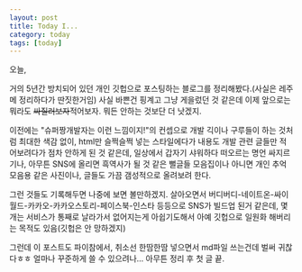 ```yaml
---
layout: post
title: Today I...
category: today
tags: [today]
---
```

오늘,

거의 5년간 방치되어 있던 개인 깃헙으로 포스팅하는 블로그를 정리해봤다.(사실은 레주메 정리하다가 딴짓한거임) 사실 바쁜건 핑계고 그냥 게을렀던 것 같은데 이제 앞으로는 뭐라도 ~~싸질러보자~~적어보자. 뭐든 안하는 것보단 더 낫겠지.

이전에는 "슈퍼짱개발자는 이런 느낌이지!"의 컨셉으로 개발 긱이나 구루들이 하는 것처럼 최대한 색감 없이, html만 슬쩍슬쩍 넣는 스타일에다가 내용도 개발 관련 글들만 적어보려다가 점차 안하게 된 것 같은데,
일상에서 갑자기 샤워하다 떠오르는 명언 싸지르기나, 아무튼 SNS에 올리면 흑역사가 될 것 같은 뻘글들 모음집이나 아니면 개인 추억 모음용 같은 사진이나, 글들도 가끔 갬성적으로 올려보려 한다.

그런 것들도 기록해두면 나중에 보면 볼만하겠지. 살아오면서 버디버디-네이트온-싸이월드-카카오-카카오스토리-페이스북-인스타 등등으로 SNS가 빌드업 된거 같은데, 몇개는 서비스가 통째로 날라가서 없어지는게 아쉽기도해서 아예 깃헙으로 일원화 해버리는 목적도 있음(깃헙은 안 망하겠지)

그런데 이 포스트도 파이참에서, 취소선 한땀한땀 넣으면서 md파일 쓰는건데 벌써 귀찮다ㅎㅎ 얼마나 꾸준하게 쓸 수 있으려나... 아무튼 정리 후 첫 글 끝.